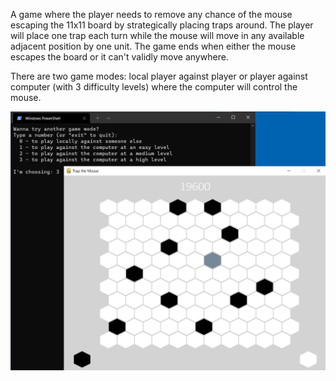 A game where the player needs to remove any chance of the mouse escaping the 11x11 board by strategically placing traps around. The player will place one trap each turn while the mouse will move in any available adjacent position by one unit. The game ends when either the mouse escapes the board or it can't validly move anywhere.

There are two game modes: local player against player or player against computer (with 3 difficulty levels) where the computer will control the mouse.

<img src="print.png">
